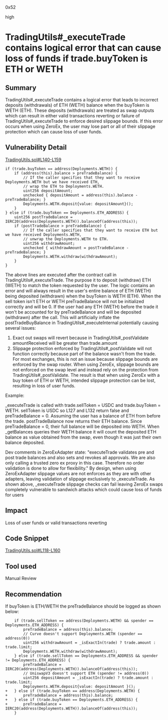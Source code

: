0x52

high

# TradingUtils#_executeTrade contains logical error that can cause loss of funds if trade.buyToken is ETH or WETH

## Summary

TradingUtils#_executeTrade contains a logical error that leads to incorrect deposits (withdrawals) of ETH (WETH) balance when the buyToken is WETH (ETH). These deposits (withdrawals) are treated as swap outputs which can result in either valid transactions reverting or failure of TradingUtils#_executeTrade to enforce desired slippage bounds. If this error occurs when using ZeroEx, the user may lose part or all of their slippage protection which can cause loss of user funds.

## Vulnerability Detail

[TradingUtils.sol#L140-L159](https://github.com/sherlock-audit/2022-09-notional/blob/main/leveraged-vaults/contracts/trading/TradingUtils.sol#L140-L159)

    if (trade.buyToken == address(Deployments.WETH)) {
        if (address(this).balance > preTradeBalance) {
            // If the caller specifies that they want to receive Deployments.WETH but we have received ETH,
            // wrap the ETH to Deployments.WETH.
            uint256 depositAmount;
            unchecked { depositAmount = address(this).balance - preTradeBalance; }
            Deployments.WETH.deposit{value: depositAmount}();
        }
    } else if (trade.buyToken == Deployments.ETH_ADDRESS) {
        uint256 postTradeBalance = IERC20(address(Deployments.WETH)).balanceOf(address(this));
        if (postTradeBalance > preTradeBalance) {
            // If the caller specifies that they want to receive ETH but we have received Deployments.WETH,
            // unwrap the Deployments.WETH to ETH.
            uint256 withdrawAmount;
            unchecked { withdrawAmount = postTradeBalance - preTradeBalance; }
            Deployments.WETH.withdraw(withdrawAmount);
        }
    }

The above lines are executed after the contract call in TradingUtils#_executeTrade. The purpose it to deposit (withdraw) ETH (WETH) to match the token requested by the user. The logic contains an error and will always result in the user's entire balance of ETH (WETH) being deposited (withdrawn) when the buyToken is WETH (ETH). When the sell token isn't ETH or WETH preTradeBalance will not be initialized correctly and will be 0. If the user had any ETH (WETH) before the trade it won't be accounted for by preTradeBalance and will be deposited (withdrawn) after the call. This will artificially inflate the postTradeBuyBalance in TradingUtils#_executeInternal potentially causing several issues:

1) Exact out swaps will revert because in TradingUtils#_postValidate amountReceived will be greater than trade.amount
2) Slippage protection enforced by TradingUtils#_postValidate will not function correctly because part of the balance wasn't from the trade. For most exchanges, this is not an issue because slippage bounds are enforced by the swap router. When using ZeroEx, slippage bounds are not enforced on the swap level and instead rely on the protection from TradingUtils#_postValidate. The result is that when using ZeroEx with a buy token of ETH or WETH, intended slippage protection can be lost, resulting in loss of user funds.

Example:

_executeTrade is called with trade.sellToken = USDC and trade.buyToken = WETH. sellToken is USDC so L127 and L132 return false and preTradeBalance = 0. Assuming the user has a balance of ETH from before the trade. postTradeBalance now returns their ETH balance. Since preTradeBalance = 0, their full balance will be deposited into WETH. When _getBalances queries their WETH balance it will count the deposited ETH balance as value obtained from the swap, even though it was just their own balance deposited. 

Dev comments in ZeroExAdapter state: "executeTrade validates pre and post trade balances and also sets and revokes all approvals. We are also only calling a trusted zero ex proxy in this case. Therefore no order validation is done to allow for flexibility." By design, when using ZeroExAdapter slippage values are not enforces as they are with other adapters, leaving validation of slippage exclusively to _executeTrade. As shown above, _executeTrade slippage checks can fail leaving ZeroEx swaps completely vulnerable to sandwich attacks which could cause loss of funds for users

## Impact

Loss of user funds or valid transactions reverting

## Code Snippet

[TradingUtils.sol#L118-L160](https://github.com/sherlock-audit/2022-09-notional/blob/main/leveraged-vaults/contracts/trading/TradingUtils.sol#L118-L160)

## Tool used

Manual Review

## Recommendation

If buyToken is ETH/WETH the preTradeBalance should be logged as shown below:

        if (trade.sellToken == address(Deployments.WETH) && spender == Deployments.ETH_ADDRESS) {
            preTradeBalance = address(this).balance;
            // Curve doesn't support Deployments.WETH (spender == address(0))
            uint256 withdrawAmount = _isExactIn(trade) ? trade.amount : trade.limit;
            Deployments.WETH.withdraw(withdrawAmount);
        } else if (trade.sellToken == Deployments.ETH_ADDRESS && spender != Deployments.ETH_ADDRESS) {
            preTradeBalance = IERC20(address(Deployments.WETH)).balanceOf(address(this));
            // UniswapV3 doesn't support ETH (spender != address(0))
            uint256 depositAmount = _isExactIn(trade) ? trade.amount : trade.limit;
            Deployments.WETH.deposit{value: depositAmount }();
    +   } else if (trade.buyToken == address(Deployments.WETH) {
    +       preTradeBalance = address(this).balance;
    +   } else if (trade.buyToken == Deployments.ETH_ADDRESS) {
    +       preTradeBalance = IERC20(address(Deployments.WETH)).balanceOf(address(this));
        }
    